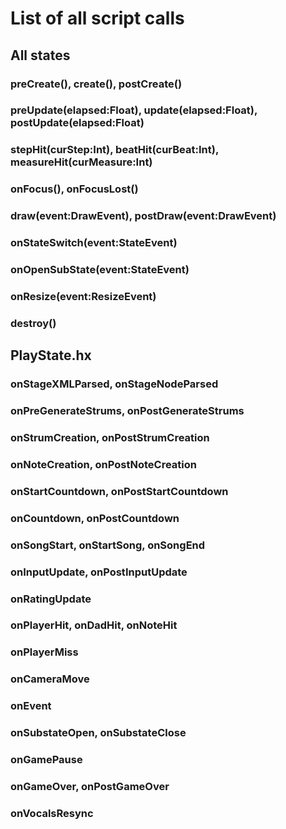 # List of all script calls

## All states

### preCreate(), create(), postCreate()

### preUpdate(elapsed:Float), update(elapsed:Float), postUpdate(elapsed:Float)

### stepHit(curStep:Int), beatHit(curBeat:Int), measureHit(curMeasure:Int)

### onFocus(), onFocusLost()

### draw(event:DrawEvent), postDraw(event:DrawEvent)

### onStateSwitch(event:StateEvent)

### onOpenSubState(event:StateEvent)

### onResize(event:ResizeEvent)

### destroy()

## PlayState.hx

### onStageXMLParsed, onStageNodeParsed

### onPreGenerateStrums, onPostGenerateStrums

### onStrumCreation, onPostStrumCreation

### onNoteCreation, onPostNoteCreation

### onStartCountdown, onPostStartCountdown

### onCountdown, onPostCountdown

### onSongStart, onStartSong, onSongEnd

### onInputUpdate, onPostInputUpdate

### onRatingUpdate

### onPlayerHit, onDadHit, onNoteHit

### onPlayerMiss

### onCameraMove

### onEvent

### onSubstateOpen, onSubstateClose

### onGamePause

### onGameOver, onPostGameOver

### onVocalsResync